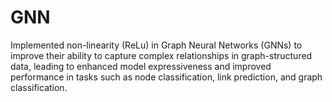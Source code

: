 # GNN
Implemented non-linearity (ReLu) in Graph Neural Networks (GNNs) to improve their ability to capture complex relationships in graph-structured data, leading to enhanced model expressiveness and improved performance in tasks such as node classification, link prediction, and graph classification.
